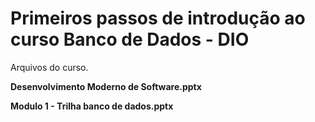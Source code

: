 # Primeiros passos de introdução ao curso Banco de Dados - DIO

Arquivos do curso.

**Desenvolvimento Moderno de Software.pptx**


**Modulo 1 - Trilha banco de dados.pptx**


